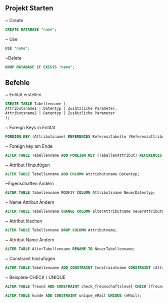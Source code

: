 ## Projekt Starten

~ Create
```sql
CREATE DATABASE "name";
```

~ Use
```sql
USE "name";
```

~Delete
```sql
DROP DATABASE IF EXISTS "name";
```

## Befehle

~ Entität erstellen
```sql
CREATE TABLE Tabellenname (
Attributsname1 | Datentyp | Zusätzliche Parameter,
Attributsname2 | Datentyp | Zusätzliche Parameter
);
```

~ Foreign Keys in Entität
```sql
FOREIGN KEY (Attributsname) REFERENCES Referenztabelle (Referenzattribut);
```
~ Foreign key am Ende 
```sql
ALTER TABLE Tabellenname ADD FOREIGN KEY (TabellenAttribut) REFERENCES Referenztabelle (Referenzattribut);
```

~ Attribut Hinzufügen
```sql
ALTER TABLE Tabellenname ADD COLUMN Attriubutsname Datentyp;
```

~Eigenschaften Ändern 
```sql
ALTER TABLE Tabellenname MODFIY COLUMN Attributsname NeuerDatentyp;
```

~ Name Attribut Ändern
```sql
ALTER TABLE Tabellenname CHANGE COLUMN alterAttributname neuerAttributname Datentyp;
```

~ Attribut löschen
```sql
ALTER TABLE Tabellenname DROP COLUMN Attributname;
```

~ Attribut Name Ändern
```sql
ALTER TABLE AlterTabellenname RENAME TO NeuerTabellenname;
```

~ Constraint hinzufügen
```sql
ALTER TABLE Tabellenname ADD CONSTRAINT Constraintname CONSTRAINT (Attributname);
```

~ Beispiele CHECK / UNIQUE
```sql
ALTER TABLE freund ADD CONSTRAINT check_freunschaftslevel CHECK (freunschaftslevel >= 0 AND freunschaftslevel <= 100);

ALTER TABLE kunde ADD CONSTRAINT unique_eMail UNIQUE (eMail);
```
